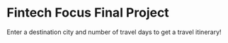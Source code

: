 # Fintech Focus Final Project

Enter a destination city and number of travel days to get a travel itinerary! 